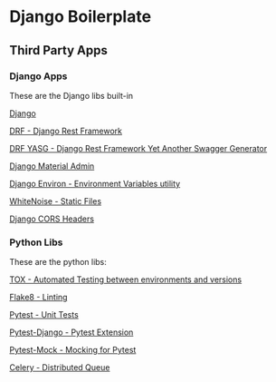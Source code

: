 # Django Boilerplate

## Third Party Apps

### Django Apps

These are the Django libs built-in

[Django](https://docs.djangoproject.com/en/3.2/)

[DRF - Django Rest Framework](https://www.django-rest-framework.org/)

[DRF YASG - Django Rest Framework Yet Another Swagger Generator](https://drf-yasg.readthedocs.io/en/stable/index.html)

[Django Material Admin](https://pypi.org/project/django-material-admin/)

[Django Environ - Environment Variables utility](https://django-environ.readthedocs.io/en/latest/)

[WhiteNoise - Static Files](https://whitenoise.evans.io/)

[Django CORS Headers](https://pypi.org/project/django-cors-headers/)

### Python Libs

These are the python libs:

[TOX - Automated Testing between environments and versions](https://tox.wiki/en/latest/index.html)

[Flake8 - Linting](https://pypi.org/project/flake8/)

[Pytest - Unit Tests](https://docs.pytest.org/en/6.2.x/contents.html)

[Pytest-Django - Pytest Extension](https://pytest-django.readthedocs.io/en/latest/)

[Pytest-Mock - Mocking for Pytest](https://pypi.org/project/pytest-mock/)

[Celery - Distributed Queue](https://docs.celeryproject.org/en/stable/django/first-steps-with-django.html#django-first-steps)
